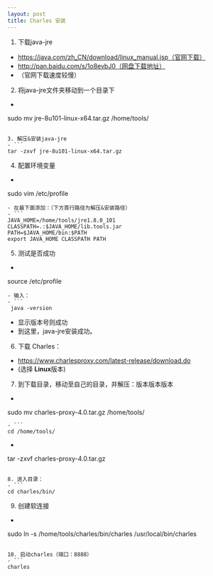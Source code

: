 ```yaml
---
layout: post
title: Charles 安装
---
```


1. 下载java-jre
- https://java.com/zh_CN/download/linux_manual.jsp（官网下载）
- http://pan.baidu.com/s/1o8evbJ0（网盘下载地址）
- （官网下载速度较慢）

2. 将java-jre文件夹移动到一个目录下
- ```
sudo mv jre-8u101-linux-x64.tar.gz /home/tools/
```

3. 解压&安装java-jre
- ```
tar -zxvf jre-8u101-linux-x64.tar.gz
```

4. 配置环境变量
- ```
sudo vim /etc/profile
```   
- 在最下面添加：（下方首行路径为解压&安装路径）
- ```
JAVA_HOME=/home/tools/jre1.8.0_101
CLASSPATH=.:$JAVA_HOME/lib.tools.jar
PATH=$JAVA_HOME/bin:$PATH
export JAVA_HOME CLASSPATH PATH
```

5. 测试是否成功
- ```
source /etc/profile
```
- 输入：
- ```
 java -version
```
- 显示版本号则成功
- 到这里，java-jre安装成功。

6. 下载 Charles：   
- https://www.charlesproxy.com/latest-release/download.do
- (选择 **Linux**版本)

7. 到下载目录，移动至自己的目录，并解压：版本版本版本   
- ```
sudo mv charles-proxy-4.0.tar.gz /home/tools/
```   
- ```
cd /home/tools/
```   
- ```
tar -zxvf charles-proxy-4.0.tar.gz
```

8. 进入目录：
- ```
cd charles/bin/
```

9. 创建软连接
- ```
sudo ln -s /home/tools/charles/bin/charles /usr/local/bin/charles 
```

10. 启动charles（端口：8888）
- ```
charles
```

